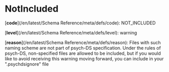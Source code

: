 # NotIncluded

[**code**](/en/latest/Schema Reference/meta/defs/code): NOT_INCLUDED

[**level**](/en/latest/Schema Reference/meta/defs/level): warning

[**reason**](/en/latest/Schema Reference/meta/defs/reason): Files with such naming scheme are not part of psych-DS specification. Under the rules of psych-DS, non-specified files are allowed to be included, but if you would like to avoid receiving this warning moving forward, you can include in your ".psychdsignore" file